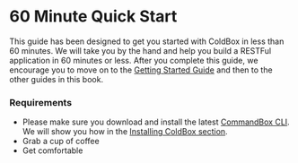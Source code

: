 # 60 Minute Quick Start

This guide has been designed to get you started with ColdBox in less than 60 minutes.  We will take you by the hand and help you build a RESTFul application in 60 minutes or less.  After you complete this guide, we encourage you to move on to the [Getting Started Guide](../../getting-started/getting-started-guide.md) and then to the other guides in this book.

### Requirements

* Please make sure you download and install the latest [CommandBox CLI](https://www.ortussolutions.com/products/commandbox).  We will show you how in the [Installing ColdBox section](installing-coldbox.md).
* Grab a cup of coffee
* Get comfortable

